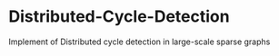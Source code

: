 # Distributed-Cycle-Detection
Implement of Distributed cycle detection in large-scale sparse graphs
